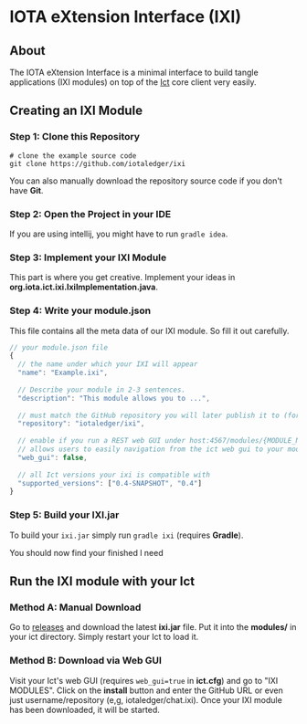 # IOTA eXtension Interface (IXI)

## About

The IOTA eXtension Interface is a minimal interface to build tangle applications (IXI modules) on top of the [Ict](https://github.com/iotaledger/ict) core client very easily.

## Creating an IXI Module

### Step 1: Clone this Repository

```shell
# clone the example source code
git clone https://github.com/iotaledger/ixi
```

You can also manually download the repository source code if you don't have **Git**.

### Step 2: Open the Project in your IDE

If you are using intellij, you might have to run `gradle idea`.

### Step 3: Implement your IXI Module

This part is where you get creative. Implement your ideas in **org.iota.ict.ixi.IxiImplementation.java**.

### Step 4: Write your module.json

This file contains all the meta data of our IXI module. So fill it out carefully.

```javascript
// your module.json file
{
  // the name under which your IXI will appear
  "name": "Example.ixi",
  
  // Describe your module in 2-3 sentences.
  "description": "This module allows you to ...",
  
  // must match the GitHub repository you will later publish it to (format: username/repository)
  "repository": "iotaledger/ixi",
  
  // enable if you run a REST web GUI under host:4567/modules/{MODULE_NAME}
  // allows users to easily navigation from the ict web gui to your module's custom gui
  "web_gui": false,
  
  // all Ict versions your ixi is compatible with
  "supported_versions": ["0.4-SNAPSHOT", "0.4"]
}
```

### Step 5: Build your IXI.jar

To build your `ixi.jar` simply run `gradle ixi` (requires **Gradle**).

You should now find your finished l need

## Run the IXI module with your Ict

### Method A: Manual Download

Go to [releases](./releases) and download the latest **ixi.jar** file. Put it into the **modules/**
in your ict directory. Simply restart your Ict to load it.

### Method B: Download via Web GUI

Visit your Ict's web GUI (requires `web_gui=true` in **ict.cfg**) and go to "IXI MODULES". Click on the
**install** button and enter the GitHub URL or even just username/repository (e,g, iotaledger/chat.ixi).
Once your IXI module has been downloaded, it will be started.
